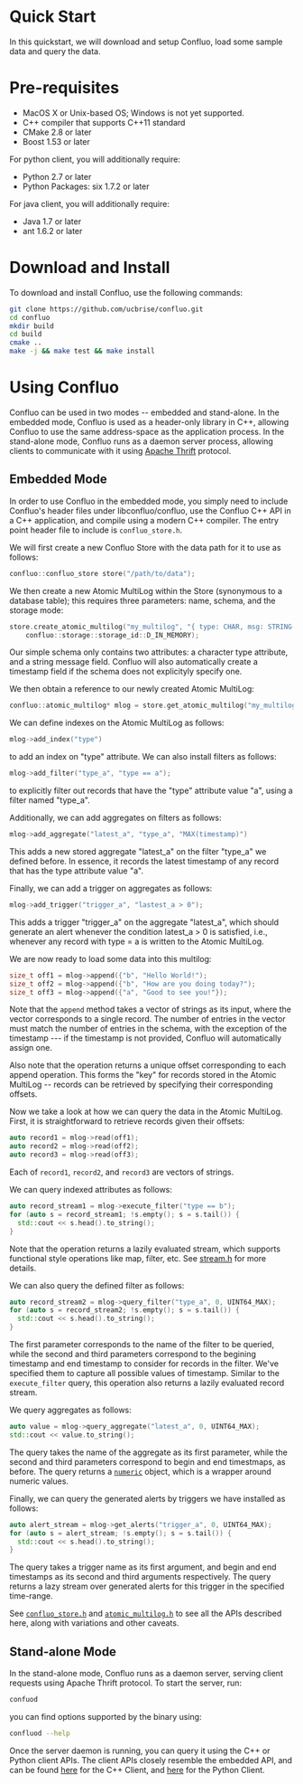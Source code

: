 # Quick Start

In this quickstart, we will download and setup Confluo,
load some sample data and query the data.

# Pre-requisites

* MacOS X or Unix-based OS; Windows is not yet supported.
* C++ compiler that supports C++11 standard
* CMake 2.8 or later
* Boost 1.53 or later

For python client, you will additionally require:
* Python 2.7 or later
* Python Packages: six 1.7.2 or later

For java client, you will additionally require:
* Java 1.7 or later
* ant 1.6.2 or later

# Download and Install

To download and install Confluo, use the following commands:

```bash
git clone https://github.com/ucbrise/confluo.git
cd confluo
mkdir build
cd build
cmake ..
make -j && make test && make install
```

# Using Confluo

Confluo can be used in two modes -- embedded and stand-alone. In the embedded mode,
Confluo is used as a header-only library in C++, allowing Confluo to use the same
address-space as the application process. In the stand-alone mode, Confluo runs
as a daemon server process, allowing clients to communicate with it using 
[Apache Thrift](https://thrift.apache.org) protocol.

## Embedded Mode

In order to use Confluo in the embedded mode, you simply need to include
Confluo's header files under libconfluo/confluo, use the Confluo C++ API in 
a C++ application, and compile using a modern C++ compiler. The entry point 
header file to include is `confluo_store.h`. 

We will first create a new Confluo Store with the data path for it to use 
as follows:

```cpp
confluo::confluo_store store("/path/to/data");
```

We then create a new Atomic MultiLog within the Store (synonymous to a database
table); this requires three parameters: name, schema, and the storage mode:

```cpp
store.create_atomic_multilog("my_multilog", "{ type: CHAR, msg: STRING(100) }", 
    confluo::storage::storage_id::D_IN_MEMORY);
```

Our simple schema only contains two attributes: a character type attribute, and 
a string message field. Confluo will also automatically create a timestamp 
field if the schema does not explicityly specify one. 

We then obtain a reference to our newly created Atomic MultiLog:

```cpp
confluo::atomic_multilog* mlog = store.get_atomic_multilog("my_multilog");
```

We can define indexes on the Atomic MultiLog as follows:

```cpp
mlog->add_index("type")
```

to add an index on "type" attribute. We can also install filters as follows:

```cpp
mlog->add_filter("type_a", "type == a");
```

to explicitly filter out records that have the "type" attribute value "a", using
a filter named "type\_a". 

Additionally, we can add aggregates on filters as follows:

```cpp
mlog->add_aggregate("latest_a", "type_a", "MAX(timestamp)")
```
This adds a new stored aggregate "latest\_a" on the filter "type\_a" we defined 
before. In essence, it records the latest timestamp of any record that has the
type attribute value "a".

Finally, we can add a trigger on aggregates as follows:

```cpp
mlog->add_trigger("trigger_a", "lastest_a > 0");
```

This adds a trigger "trigger\_a" on the aggregate "latest\_a", which should 
generate an alert whenever the condition latest\_a > 0 is satisfied, i.e.,
whenever any record with  type = a is written to the Atomic MultiLog.

We are now ready to load some data into this multilog:

```cpp
size_t off1 = mlog->append({"b", "Hello World!");
size_t off2 = mlog->append({"b", "How are you doing today?");
size_t off3 = mlog->append({"a", "Good to see you!"});
```

Note that the `append` method takes a vector of strings as its input, where
the vector corresponds to a single record. The number of entries in the
vector must match the number of entries in the schema, with the exception
of the timestamp --- if the timestamp is not provided, Confluo will automatically
assign one.

Also note that the operation returns a unique offset corresponding to each append
operation. This forms the "key" for records stored in the Atomic MultiLog -- records
can be retrieved by specifying their corresponding offsets.

Now we take a look at how we can query the data in the Atomic MultiLog. First,
it is straightforward to retrieve records given their offsets:

```cpp
auto record1 = mlog->read(off1);
auto record2 = mlog->read(off2);
auto record3 = mlog->read(off3);
```

Each of `record1`, `record2`, and `record3` are vectors of strings.

We can query indexed attributes as follows:

```cpp
auto record_stream1 = mlog->execute_filter("type == b");
for (auto s = record_stream1; !s.empty(); s = s.tail()) {
  std::cout << s.head().to_string();
}
```

Note that the operation returns a lazily evaluated stream, which supports
functional style operations like map, filter, etc. See 
[stream.h](https://github.com/ucbrise/confluo/blob/single-machine/libconfluo/confluo/container/lazy/stream.h)
for more details.

We can also query the defined filter as follows:
```cpp
auto record_stream2 = mlog->query_filter("type_a", 0, UINT64_MAX);
for (auto s = record_stream2; !s.empty(); s = s.tail()) {
  std::cout << s.head().to_string();
}
```

The first parameter corresponds to the name of the filter to be queried, while 
the second and third parameters correspond to the begining timestamp and end 
timestamp to consider for records in the filter. We've specified them to capture
all possible values of timestamp. Similar to the `execute_filter` query, this
operation also returns a lazily evaluated record stream.

We query aggregates as follows:
```cpp
auto value = mlog->query_aggregate("latest_a", 0, UINT64_MAX);
std::cout << value.to_string();
```

The query takes the name of the aggregate as its first parameter, while the 
second and third parameters correspond to begin and end timestmaps, as before.
The query returns a [`numeric`](../libconfluo/confluo/types/numeric.h) object,
which is a wrapper around numeric values.

Finally, we can query the generated alerts by triggers we have installed as 
follows:
```cpp
auto alert_stream = mlog->get_alerts("trigger_a", 0, UINT64_MAX);
for (auto s = alert_stream; !s.empty(); s = s.tail()) {
  std::cout << s.head().to_string();
}
```

The query takes a trigger name as its first argument, and begin and end timestamps as its
second and third arguments respectively. The query returns a lazy stream over 
generated alerts for this trigger in the specified time-range.

See [`confluo_store.h`](https://github.com/ucbrise/confluo/blob/single-machine/libconfluo/confluo/conflu_store.h)
and [`atomic_multilog.h`](https://github.com/ucbrise/confluo/blob/single-machine/libconfluo/confluo/atomic_multilog.h)
to see all the APIs described here, along with variations and other caveats.

## Stand-alone Mode

In the stand-alone mode, Confluo runs as a daemon server, serving client requests
using Apache Thrift protocol. To start the server, run:

```bash
confuod
```

you can find options supported by the binary using:

```bash
confluod --help
```

Once the server daemon is running, you can query it using the C++ or Python 
client APIs. The client APIs closely resemble the embedded API, and can be
found [here](https://github.com/ucbrise/confluo/blob/single-machine/librpc/rpc/rpc_client.h) 
for the C++ Client, and [here](https://github.com/ucbrise/confluo/blob/single-machine/pyclient/confluo/rpc/rpc_client.py) 
for the Python Client.
